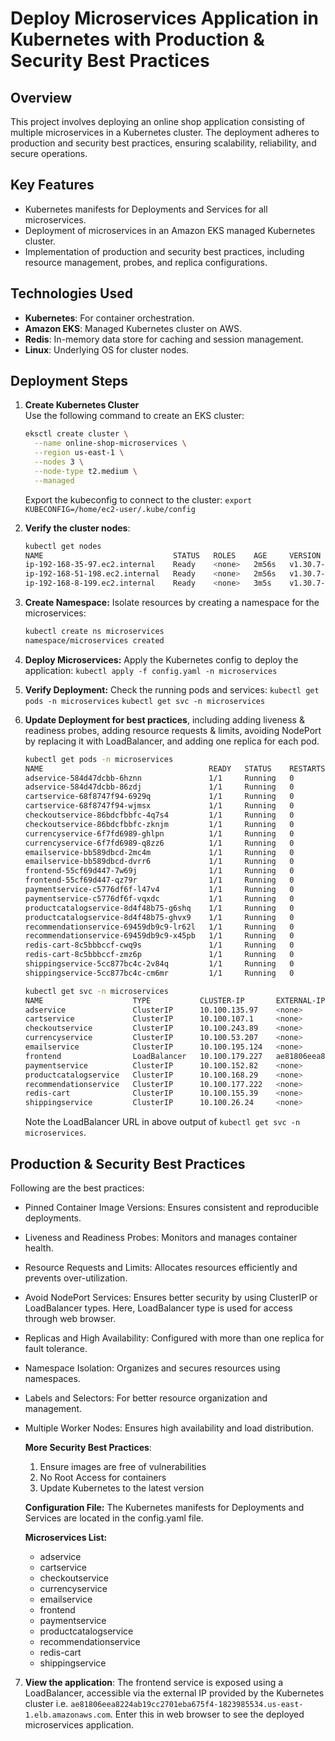 # Deploy Microservices Application in Kubernetes with Production & Security Best Practices

## Overview
This project involves deploying an online shop application consisting of multiple microservices in a Kubernetes cluster. The deployment adheres to production and security best practices, ensuring scalability, reliability, and secure operations.

## Key Features
- Kubernetes manifests for Deployments and Services for all microservices.
- Deployment of microservices in an Amazon EKS managed Kubernetes cluster.
- Implementation of production and security best practices, including resource management, probes, and replica configurations.

## Technologies Used
- **Kubernetes**: For container orchestration.
- **Amazon EKS**: Managed Kubernetes cluster on AWS.
- **Redis**: In-memory data store for caching and session management.
- **Linux**: Underlying OS for cluster nodes.

## Deployment Steps
1. **Create Kubernetes Cluster**  
   Use the following command to create an EKS cluster:
    ```bash
    eksctl create cluster \
      --name online-shop-microservices \
      --region us-east-1 \
      --nodes 3 \
      --node-type t2.medium \
      --managed
    ```
   Export the kubeconfig to connect to the cluster:
    `export KUBECONFIG=/home/ec2-user/.kube/config`

2. **Verify the cluster nodes**:
    ```bash
    kubectl get nodes
    NAME                             STATUS   ROLES    AGE     VERSION
    ip-192-168-35-97.ec2.internal    Ready    <none>   2m56s   v1.30.7-eks-59bf375
    ip-192-168-51-198.ec2.internal   Ready    <none>   2m56s   v1.30.7-eks-59bf375
    ip-192-168-8-199.ec2.internal    Ready    <none>   3m5s    v1.30.7-eks-59bf375
    ```
   
4. **Create Namespace:**
   Isolate resources by creating a namespace for the microservices:
    ```bash
    kubectl create ns microservices
    namespace/microservices created
    ```
   
6. **Deploy Microservices:**
     Apply the Kubernetes config to deploy the application:
    `kubectl apply -f config.yaml -n microservices`
   
7. **Verify Deployment:**
    Check the running pods and services:
    `kubectl get pods -n microservices`
    `kubectl get svc -n microservices`

8. **Update Deployment for best practices**, including adding liveness & readiness probes, adding resource requests & limits, avoiding NodePort by replacing it with LoadBalancer, and adding one replica for each pod.
   ```bash   
   kubectl get pods -n microservices
   NAME                                     READY   STATUS    RESTARTS   AGE
   adservice-584d47dcbb-6hznn               1/1     Running   0          16s
   adservice-584d47dcbb-86zdj               1/1     Running   0          16s
   cartservice-68f8747f94-6929q             1/1     Running   0          90m
   cartservice-68f8747f94-wjmsx             1/1     Running   0          90m
   checkoutservice-86bdcfbbfc-4q7s4         1/1     Running   0          90m
   checkoutservice-86bdcfbbfc-zknjm         1/1     Running   0          90m
   currencyservice-6f7fd6989-ghlpn          1/1     Running   0          90m
   currencyservice-6f7fd6989-q8zz6          1/1     Running   0          90m
   emailservice-bb589dbcd-2mc4m             1/1     Running   0          90m
   emailservice-bb589dbcd-dvrr6             1/1     Running   0          90m
   frontend-55cf69d447-7w69j                1/1     Running   0          90m
   frontend-55cf69d447-qz79r                1/1     Running   0          90m
   paymentservice-c5776df6f-l47v4           1/1     Running   0          90m
   paymentservice-c5776df6f-vqxdc           1/1     Running   0          90m
   productcatalogservice-8d4f48b75-g6shq    1/1     Running   0          90m
   productcatalogservice-8d4f48b75-ghvx9    1/1     Running   0          90m
   recommendationservice-69459db9c9-lr62l   1/1     Running   0          90m
   recommendationservice-69459db9c9-x45pb   1/1     Running   0          90m
   redis-cart-8c5bbbccf-cwq9s               1/1     Running   0          90m
   redis-cart-8c5bbbccf-zmz6p               1/1     Running   0          90m
   shippingservice-5cc877bc4c-2v84q         1/1     Running   0          90m
   shippingservice-5cc877bc4c-cm6mr         1/1     Running   0          90m
   ```

   ```bash
   kubectl get svc -n microservices
   NAME                    TYPE           CLUSTER-IP       EXTERNAL-IP                                                               PORT(S)        AGE
   adservice               ClusterIP      10.100.135.97    <none>                                                                    9555/TCP       2m3s
   cartservice             ClusterIP      10.100.107.1     <none>                                                                    7070/TCP       2m3s
   checkoutservice         ClusterIP      10.100.243.89    <none>                                                                    5050/TCP       2m3s
   currencyservice         ClusterIP      10.100.53.207    <none>                                                                    7000/TCP       2m4s
   emailservice            ClusterIP      10.100.195.124   <none>                                                                    5000/TCP       2m4s
   frontend                LoadBalancer   10.100.179.227   ae81806eea8224ab19cc2701eba675f4-1823985534.us-east-1.elb.amazonaws.com   80:32544/TCP   2m3s
   paymentservice          ClusterIP      10.100.152.82    <none>                                                                    50051/TCP      2m4s
   productcatalogservice   ClusterIP      10.100.168.29    <none>                                                                    3550/TCP       2m4s
   recommendationservice   ClusterIP      10.100.177.222   <none>                                                                    8080/TCP       2m4s
   redis-cart              ClusterIP      10.100.155.39    <none>                                                                    6379/TCP       2m3s
   shippingservice         ClusterIP      10.100.26.24     <none>                                                                    50051/TCP      2m3s
   ```
   Note the LoadBalancer URL in above output of `kubectl get svc -n microservices`. 
   
## Production & Security Best Practices
  Following are the best practices:
- Pinned Container Image Versions: Ensures consistent and reproducible deployments.
- Liveness and Readiness Probes: Monitors and manages container health.
- Resource Requests and Limits: Allocates resources efficiently and prevents over-utilization.
- Avoid NodePort Services: Ensures better security by using ClusterIP or LoadBalancer types. Here, LoadBalancer type is used for access through web browser. 
- Replicas and High Availability: Configured with more than one replica for fault tolerance.
- Namespace Isolation: Organizes and secures resources using namespaces.
- Labels and Selectors: For better resource organization and management.
- Multiple Worker Nodes: Ensures high availability and load distribution.

  **More Security Best Practices**:
  1. Ensure images are free of vulnerabilities
  2. No Root Access for containers
  3. Update Kubernetes to the latest version


   **Configuration File:**
   The Kubernetes manifests for Deployments and Services are located in the config.yaml file. 

   **Microservices List:**
   - adservice
   - cartservice
   - checkoutservice
   - currencyservice
   - emailservice
   - frontend
   - paymentservice
   - productcatalogservice
   - recommendationservice
   - redis-cart
   - shippingservice
  
 7. **View the application**:
     The frontend service is exposed using a LoadBalancer, accessible via the external IP provided by the Kubernetes cluster
      i.e. `ae81806eea8224ab19cc2701eba675f4-1823985534.us-east-1.elb.amazonaws.com`.
      Enter this in web browser to see the deployed microservices application.







